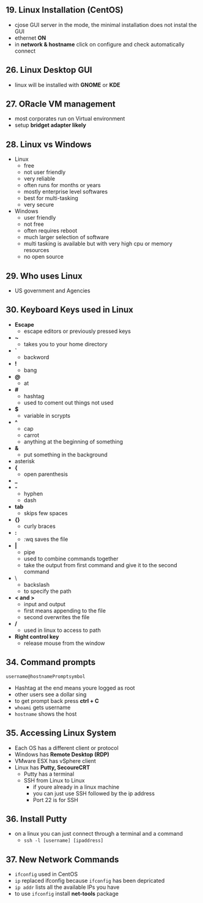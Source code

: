 ## 19. Linux Installation (CentOS)

- cjose GUI server in the mode, the minimal installation does not instal the GUI
- ethernet **ON**
- in **network & hostname** click on configure and check automatically connect

## 26. Linux Desktop GUI

- linux will be installed with **GNOME** or **KDE**

## 27. ORacle VM management

- most corporates run on Virtual environment
- setup **bridget adapter likely**

## 28. Linux vs Windows

- Linux
  - free
  - not user friendly
  - very reliable
  - often runs for months or years
  - mostly enterprise level softwares
  - best for multi-tasking
  - very secure
- Windows
  - user friendly
  - not free
  - often requires reboot
  - much larger selection of software
  - multi tasking is available but with very high cpu or memory resources
  - no open source

## 29. Who uses Linux

- US government and Agencies

## 30. Keyboard Keys used in Linux

- **Escape**
  - escape editors or previously pressed keys
- **~** 
  - takes you to your home directory
- **`** 
  - backword
- **!**
  - bang
- **@**
  - at
- **#**
  - hashtag
  - used to coment out things not used
- **$**
  - variable in scrypts
- **^**
  - cap
  - carrot
  - anything at the beginning of something
- **&**
  - put something in the background
- asterisk
- **{**
  - open parenthesis
- **_**
- **-**
  - hyphen
  - dash
- **tab**
  - skips few spaces
- **{}**
  - curly braces
- **:**
  - :wq saves the file
- **|**
  - pipe
  - used to combine commands together
  - take the output from first command and give it to the second command
- \
  - backslash
  - to specify the path
- **< and >**
  - input and output
  - first means appending to the file
  - second overwrites the file
- **/**
  - used in linux to access to path
- **Right control key**
  - release mouse from the window

## 34. Command prompts

`username@hostnamePromptsymbol` 

- Hashtag at the end means youre logged as root
- other users see a dollar sing
- to get prompt back press **ctrl + C**
- `whoami` gets username
- `hostname` shows the host

## 35. Accessing Linux System

- Each OS has a different client or protocol
- Windows has **Remote Desktop (RDP)**
- VMware ESX has vSphere client
- Linux has **Putty, SecoureCRT**
  - Putty has a terminal
  - SSH from Linux to Linux
    - if youre already in a linux machine
    - you can just use SSH followed by the ip address
    - Port 22 is for SSH

## 36. Install Putty

- on a linux you can just connect through a terminal and a command
  - `ssh -l [username] [ipaddress]`

## 37. New Network Commands

- `ifconfig` used in CentOS
- `ip` replaced ifconfig because `ifconfig` has been depricated
- `ip addr` lists all the available IPs you have
- to use `ifconfig` install **net-tools** package